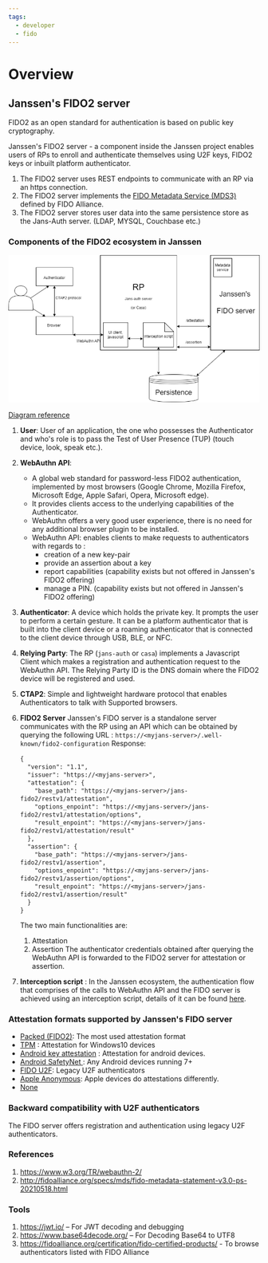 ```yaml
---
tags:
  - developer
  - fido
---
```


# Overview

## Janssen's FIDO2 server

FIDO2 as an open standard for authentication is based on public key cryptography.

Janssen's FIDO2 server - a component inside the Janssen project enables users of RPs to enroll and authenticate themselves using U2F keys, FIDO2 keys or inbuilt platform authenticator.
1. The FIDO2 server uses REST endpoints to communicate with an RP via an https connection.
2. The FIDO2 server implements the [FIDO Metadata Service (MDS3)](https://fidoalliance.org/metadata/metadata-service-overview/) defined by FIDO Alliance.
3. The FIDO2 server stores user data into the same persistence store as the Jans-Auth server. (LDAP, MYSQL, Couchbase etc.)

### Components of the FIDO2 ecosystem in Janssen


![FIDO2 ecosystem](../../assets/fido2-components.png)

[Diagram reference](../../assets/fido2-components.xml)

 1. **User**: User of an application, the one who possesses the Authenticator and who's role is to pass the Test of User Presence (TUP) (touch device, look, speak etc.).

 2. **WebAuthn API**:
    * A global web standard for password-less FIDO2 authentication, implemented by most browsers (Google Chrome, Mozilla Firefox, Microsoft Edge, Apple Safari, Opera, Microsoft edge).
    * It provides clients access to the underlying capabilities of the Authenticator.
    * WebAuthn offers a very good user experience, there is no need for any additional browser plugin to be installed.
    * WebAuthn API: enables clients to make requests to authenticators with regards to :
       - creation of a new key-pair
       - provide an assertion about a key
       - report capabilities (capability exists but not offered in Janssen's FIDO2 offering)
       - manage a PIN. (capability exists but not offered in Janssen's FIDO2 offering)

3. **Authenticator**: A device which holds the private key. It prompts the user to perform a certain gesture. It can be a platform authenticator that is built into the client device or a roaming authenticator that is connected to the client device through USB, BLE, or NFC.

4. **Relying Party**: The RP (`jans-auth` or `casa`) implements a Javascript Client which makes a registration and authentication request to the WebAuthn API. The Relying Party ID is the DNS domain where the FIDO2 device will be registered and used.

5. **CTAP2**: Simple and lightweight hardware protocol that enables Authenticators to talk with Supported browsers.

6. **FIDO2 Server**
Janssen's FIDO server is a standalone server communicates with the RP using an API which can be obtained by querying the following URL :
`https://<myjans-server>/.well-known/fido2-configuration`
Response:

    ```
    {
      "version": "1.1",
      "issuer": "https://<myjans-server>",
      "attestation": {
        "base_path": "https://<myjans-server>/jans-fido2/restv1/attestation",
        "options_enpoint": "https://<myjans-server>/jans-fido2/restv1/attestation/options",
        "result_enpoint": "https://<myjans-server>/jans-fido2/restv1/attestation/result"
      },
      "assertion": {
        "base_path": "https://<myjans-server>/jans-fido2/restv1/assertion",
        "options_enpoint": "https://<myjans-server>/jans-fido2/restv1/assertion/options",
        "result_enpoint": "https://<myjans-server>/jans-fido2/restv1/assertion/result"
      }
    }
    ```

    The two main functionalities are:
    1. Attestation
    2. Assertion
    The authenticator credentials obtained after querying the WebAuthn API is forwarded to the FIDO2 server for attestation or assertion.

7. **Interception script** : In the Janssen ecosystem, the authentication flow that comprises of the calls to WebAuthn API and the FIDO server is achieved using an interception script, details of it can be found [here](../../script-catalog/person_authentication/fido2-external-authenticator/README.md).


### Attestation formats supported by Janssen's FIDO server
* [Packed (FIDO2)](https://github.com/JanssenProject/jans/blob/main/jans-fido2/server/src/main/java/io/jans/fido2/service/processor/attestation/PackedAttestationProcessor.java): The most used attestation format
* [TPM](https://github.com/JanssenProject/jans/blob/main/jans-fido2/server/src/main/java/io/jans/fido2/service/processor/attestation/TPMProcessor.java) : Attestation for Windows10 devices
* [Android key attestation](https://github.com/JanssenProject/jans/blob/main/jans-fido2/server/src/main/java/io/jans/fido2/service/processor/attestation/AndroidKeyAttestationProcessor.java) : Attestation for android devices.
* [Android SafetyNet ](https://github.com/JanssenProject/jans/blob/main/jans-fido2/server/src/main/java/io/jans/fido2/service/processor/attestation/AndroidSafetyNetAttestationProcessor.java): Any Android devices running 7+
* [FIDO U2F](https://github.com/JanssenProject/jans/blob/main/jans-fido2/server/src/main/java/io/jans/fido2/service/processor/attestation/U2FAttestationProcessor.java): Legacy U2F authenticators
* [Apple Anonymous](https://github.com/JanssenProject/jans/blob/main/jans-fido2/server/src/main/java/io/jans/fido2/service/processor/attestation/AppleAttestationProcessor.java): Apple devices do attestations differently.
* [None](https://github.com/JanssenProject/jans/blob/main/jans-fido2/server/src/main/java/io/jans/fido2/service/processor/attestation/NoneAttestationProcessor.java)

### Backward compatibility with U2F authenticators
The FIDO server offers registration and authentication using legacy U2F authenticators.

### References
1. https://www.w3.org/TR/webauthn-2/
2. http://fidoalliance.org/specs/mds/fido-metadata-statement-v3.0-ps-20210518.html

### Tools
1. https://jwt.io/ – For JWT decoding and debugging
2. https://www.base64decode.org/ – For Decoding Base64 to UTF8
3. https://fidoalliance.org/certification/fido-certified-products/ - To browse authenticators listed with FIDO Alliance
